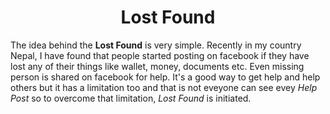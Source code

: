 <center><h1> Lost Found </h1></center>
<p> The idea behind the <strong>Lost Found</strong> is very simple.
Recently in my country Nepal, I have found that people started posting on facebook if they have lost any of their things like wallet, money, documents etc. Even missing person is shared on
facebook for help. It's a good way to get help and help others but it has a limitation too and that is not eveyone can see evey <i>Help Post</i> so to overcome that limitation, <i>Lost Found </i> is initiated. </P>


